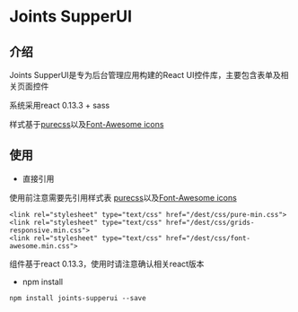 # Joints SupperUI

## 介绍

Joints SupperUI是专为后台管理应用构建的React UI控件库，主要包含表单及相关页面控件

系统采用react 0.13.3 + sass

样式基于[purecss](http://purecss.io)以及[Font-Awesome icons](https://fortawesome.github.io/Font-Awesome/icons/)


## 使用

 - 直接引用

使用前注意需要先引用样式表 [purecss](http://purecss.io)以及[Font-Awesome icons](https://fortawesome.github.io/Font-Awesome/icons/)

```
<link rel="stylesheet" type="text/css" href="/dest/css/pure-min.css">
<link rel="stylesheet" type="text/css" href="/dest/css/grids-responsive.min.css">
<link rel="stylesheet" type="text/css" href="/dest/css/font-awesome.min.css">
```

组件基于react 0.13.3，使用时请注意确认相关react版本

- npm install

```
npm install joints-supperui --save
```



